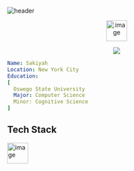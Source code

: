![header](https://capsule-render.vercel.app/api?type=blur&text=Hi%20I'm%20Sakiyah%20Winston👋&fontColor=f5f5dc&fontSize=40&animation=fadeIn)

<p align="center">

<a href="https://www.linkedin.com/in/sakiyah-winston/"> 
<img width="48" height="48" alt="image" src="https://github.com/user-attachments/assets/7d51a2ce-fdce-4d85-b7ae-9fa0ec616fdb"/></a>
</p>

<p align="center">

<img src="https://media1.giphy.com/media/v1.Y2lkPTc5MGI3NjExejA1aHVkN3lmOWZ1ODI1eWNueDVibzkxNXZwaDhobGQ4MWdqN3dtZCZlcD12MV9pbnRlcm5hbF9naWZfYnlfaWQmY3Q9Zw/2XLoAphEiufV6/giphy.gif"/>
</p>

```yaml
Name: Sakiyah
Location: New York City
Education:
[
  Oswego State University
  Major: Computer Science
  Minor: Cognitive Science
]
```

<h2>Tech Stack</h2>
<img width="48" height="48" alt="image" src="https://github.com/user-attachments/assets/0f0f8271-c138-43ae-9473-28a740e1553c" />


<!--
**sakiw3484/sakiw3484** is a ✨ _special_ ✨ repository because its `README.md` (this file) appears on your GitHub profile.

Here are some ideas to get you started:

- 🔭 I’m currently working on ...
- 🌱 I’m currently learning ...
- 👯 I’m looking to collaborate on ...
- 🤔 I’m looking for help with ...
- 💬 Ask me about ...
- 📫 How to reach me: ...
- 😄 Pronouns: ...
- ⚡ Fun fact: ...
-->
